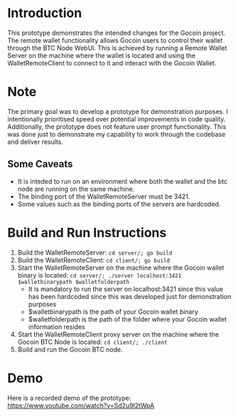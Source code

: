 # Introduction

This prototype demonstrates the intended changes for the Gocoin project. The remote wallet functionality allows Gocoin users to control their wallet through the BTC Node WebUI. This is achieved by running a Remote Wallet Server on the machine where the wallet is located and using the WalletRemoteClient to connect to it and interact with the Gocoin Wallet.

# Note

The primary goal was to develop a prototype for demonstration purposes. I intentionally prioritised speed over potential improvements in code quality. Additionally, the prototype does not feature user prompt functionality. This was done just to demonstrate my capability to work through the codebase and deliver results. 

## Some Caveats

- It is inteded to run on an environment where both the wallet and the btc node are running on the same machine.
- The binding port of the WalletRemoteServer must be 3421.
- Some values such as the binding ports of the servers are hardcoded.

# Build and Run Instructions

1. Build the WalletRemoteServer: `cd server/; go build`
2. Build the WalletRemoteClient: `cd client/; go build`
3. Start the WalletRemoteServer on the machine where the Gocoin wallet binary is located: `cd server/; ./server localhost:3421 $walletbinarypath $walletfolderpath` 
    - It is mandatory to run the server on localhost:3421 since this value has been hardcoded since this was developed just for demonstration purposes
    - $walletbinarypath is the path of your Gocoin wallet binary
    - $walletfolderpath is the path of the folder where your Gocoin wallet information resides
4. Start the WalletRemoteClient proxy server on the machine where the Gocoin BTC Node is located: `cd client/; ./client`
5. Build and run the Gocoin BTC node.

# Demo

Here is a recorded demo of the prototype: https://www.youtube.com/watch?v=Sd2u9l2tWpA
